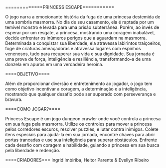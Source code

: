 =============PRINCESS ESCAPE===========

O jogo narra a emocionante história da fuga de uma princesa destemida de uma sombria masmorra. No dia de seu casamento, ela é raptada por um temível 
monstro e levada para uma prisão subterrânea. Porém, ao invés de esperar por um resgate, a princesa, mostrando uma coragem inabalável, decide enfrentar 
os inúmeros perigos que a aguardam na masmorra. Determinada a conquistar sua liberdade, ela atravessa labirintos traiçoeiros, foge de criaturas ameaçadoras 
e atravessa lugares com espinhos venenosos, tudo para recuperar sua vida e sua dignidade. Sua jornada é uma prova de força, inteligência e resiliência, transformando-a de uma donzela 
em apuros em uma verdadeira heroína.

====OBJETIVO====

Além de proporcionar diversão e entretenimento ao jogador, o jogo tem como objetivo incentivar a coragem, a determinação e a inteligência, 
mostrando que qualquer desafio pode ser superado com perseverança e bravura.

 ====COMO JOGAR?====
 
Princess Escape é um jogo dungeon crawler onde você controla a princesa em sua fuga pela masmorra. Utilize os controles para mover a princesa 
pelos corredores escuros, resolver puzzles, e lutar contra inimigos. Colete itens especiais para ajudá-la em sua jornada, encontre chaves para abrir
portas trancadas e use sua inteligência para superar obstáculos. Enfrente cada desafio com coragem e habilidade, guiando a princesa em sua busca pela liberdade e redenção.

====CRIADORES===
Ingrid Imbiriba, Heitor Parente & Evellyn Ribeiro
